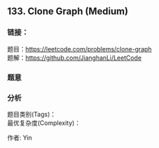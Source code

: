 ## 133. Clone Graph (Medium)

### **链接**：
题目：https://leetcode.com/problems/clone-graph  
题解：https://github.com/JianghanLi/LeetCode

### **题意**



### **分析**  
题目类别(Tags)：  
最优复杂度(Complexity)：  



作者: Yin
